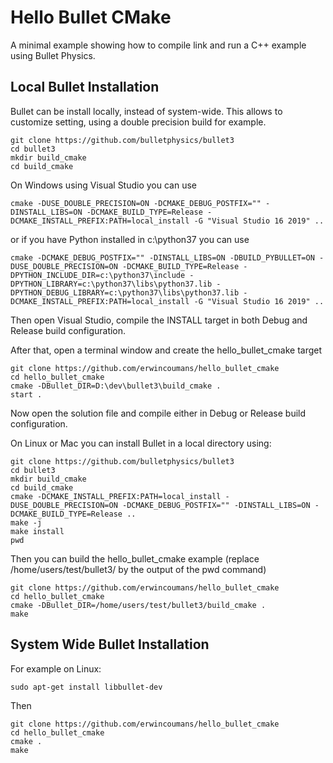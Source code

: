 # Hello Bullet CMake

A minimal example showing how to compile link and run a C++ example using Bullet Physics.

## Local Bullet Installation ##

Bullet can be install locally, instead of system-wide. This allows to customize setting, using a double precision build for example.

```
git clone https://github.com/bulletphysics/bullet3
cd bullet3
mkdir build_cmake
cd build_cmake
```

On Windows using Visual Studio you can use
```
cmake -DUSE_DOUBLE_PRECISION=ON -DCMAKE_DEBUG_POSTFIX="" -DINSTALL_LIBS=ON -DCMAKE_BUILD_TYPE=Release -DCMAKE_INSTALL_PREFIX:PATH=local_install -G "Visual Studio 16 2019" ..
```
or if you have Python installed in c:\python37 you can use
```
cmake -DCMAKE_DEBUG_POSTFIX="" -DINSTALL_LIBS=ON -DBUILD_PYBULLET=ON -DUSE_DOUBLE_PRECISION=ON -DCMAKE_BUILD_TYPE=Release -DPYTHON_INCLUDE_DIR=c:\python37\include -DPYTHON_LIBRARY=c:\python37\libs\python37.lib -DPYTHON_DEBUG_LIBRARY=c:\python37\libs\python37.lib -DCMAKE_INSTALL_PREFIX:PATH=local_install -G "Visual Studio 16 2019" ..
```

Then open Visual Studio, compile the INSTALL target in both Debug and Release build configuration.

After that, open a terminal window and create the hello_bullet_cmake target

```
git clone https://github.com/erwincoumans/hello_bullet_cmake
cd hello_bullet_cmake
cmake -DBullet_DIR=D:\dev\bullet3\build_cmake .
start .
```
Now open the solution file and compile either in Debug or Release build configuration.

On Linux or Mac you can install Bullet in a local directory using:

```
git clone https://github.com/bulletphysics/bullet3
cd bullet3
mkdir build_cmake
cd build_cmake
cmake -DCMAKE_INSTALL_PREFIX:PATH=local_install -DUSE_DOUBLE_PRECISION=ON -DCMAKE_DEBUG_POSTFIX="" -DINSTALL_LIBS=ON -DCMAKE_BUILD_TYPE=Release ..
make -j
make install
pwd
```

Then you can build the hello_bullet_cmake example
(replace /home/users/test/bullet3/ by the output of the pwd command)

```
git clone https://github.com/erwincoumans/hello_bullet_cmake
cd hello_bullet_cmake
cmake -DBullet_DIR=/home/users/test/bullet3/build_cmake .
make
```


## System Wide Bullet Installation ##

For example on Linux:
```
sudo apt-get install libbullet-dev
```

Then
```
git clone https://github.com/erwincoumans/hello_bullet_cmake
cd hello_bullet_cmake
cmake .
make
```
